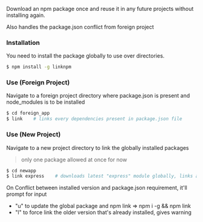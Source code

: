 Download an npm package once and reuse it in any future projects without installing again.

Also handles the package.json conflict from foreign project

### Installation

You need to install the package globally to use over directories.

```sh
$ npm install -g linknpm
```

### Use (Foreign Project)

Navigate to a foreign project directory where package.json is present and node_modules is to be installed

```sh
$ cd foreign_app
$ link    # links every dependencies present in package.json file
```

### Use (New Project)

Navigate to a new project directory to link the globally installed packages

> only one package allowed at once for now

```sh
$ cd newapp
$ link express    # downloads latest "express" module globally, links and updates package.json file
```

<!-- ### Scenarios

| Scenario | linknpm does |
| -------- | ------------ |
| package.json is present |  -->

On Conflict between installed version and package.json requirement, it'll prompt for input

- "u" to update the global package and npm link => npm i -g <package-name> && npm link <package-name>
- "l" to force link the older version that's already installed, gives warning
